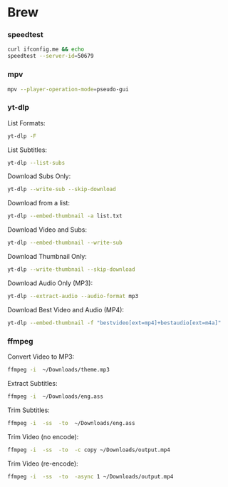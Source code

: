 # Brew

### speedtest
```bash
curl ifconfig.me && echo
speedtest --server-id=50679
```

### mpv
```bash
mpv --player-operation-mode=pseudo-gui
```

### yt-dlp
List Formats:
```bash
yt-dlp -F 
```
List Subtitles:
```bash
yt-dlp --list-subs 
```
Download Subs Only:
```bash
yt-dlp --write-sub --skip-download 
```
Download from a list:
```bash
yt-dlp --embed-thumbnail -a list.txt
```
Download Video and Subs:
```bash
yt-dlp --embed-thumbnail --write-sub 
```
Download Thumbnail Only:
```bash
yt-dlp --write-thumbnail --skip-download 
```
Download Audio Only (MP3):
```bash
yt-dlp --extract-audio --audio-format mp3 
```
Download Best Video and Audio (MP4):
```bash
yt-dlp --embed-thumbnail -f "bestvideo[ext=mp4]+bestaudio[ext=m4a]" 
```

### ffmpeg
Convert Video to MP3:
```bash
ffmpeg -i  ~/Downloads/theme.mp3
```
Extract Subtitles:
```bash
ffmpeg -i  ~/Downloads/eng.ass
```
Trim Subtitles:
```bash
ffmpeg -i  -ss  -to  ~/Downloads/eng.ass
```
Trim Video (no encode):
```bash
ffmpeg -i  -ss  -to  -c copy ~/Downloads/output.mp4
```
Trim Video (re-encode):
```bash
ffmpeg -i  -ss  -to  -async 1 ~/Downloads/output.mp4
```
